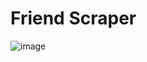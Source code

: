 # Friend Scraper


![image](https://user-images.githubusercontent.com/96681438/235213005-0f95a523-e3f1-42a8-9a00-24d1aa7d5ec2.png)

